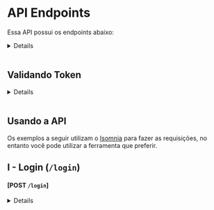 # API Endpoints
Essa API possui os endpoints abaixo:

<details>

|  | Método | Descrição |
|---|---|---|
| 01 | `POST - http://localhost:3001/login` | Efetua o login do cliente, faz a verificação no banco de dados e retorna o token do cliente. |
| 02 | `GET - http://localhost:3001/login/validate` | Retorna o id do cliente que fez o login  |
| 03 | `GET - http://localhost:3001/client` | Busca todos os clientes  |
| 04 | `GET - http://localhost:3001/client/city` | Busca todos os cliente por cidade. |
| 07 | `GET - http://localhost:3001/client/city` | Busca um pedido específico. |
| 08 | `PATCH - http://localhost:3001/client/:id` | Atualiza os dados do cliente. |


</details>

<br/>

## Validando Token

<details>

- Se o token for inexistente o resultado retornado deverá ser conforme exibido abaixo, com um status http `401`:

            {
              "message": "Token not found"
            }

 - Se o token for inválido o resultado retornado deverá ser conforme exibido abaixo, com um status http `401`:

            {
              "message": "Token must be a valid token"
            }

</details>

<br/>

## Usando a API
Os exemplos a seguir utilizam o [Isomnia](https://insomnia.rest/) para fazer as requisições, no entanto você pode utilizar a ferramenta que preferir.

## I - Login (`/login`)
#### [POST `/login`]

<details>

+ Request (application/json)
+ Body

    {
	    "name": "Craig",
	    "email": "cmccoy2@bluehost.com"
    }

+ Response 201 Created (application/json)

    {
      "token": "eyJhbGciOiJIUzI1NiIsInR5cCI6IkpXVCJ9.     eyJuYW1lIjoiQ3JhaWciLCJlbWFpbCI6ImNtY2NveTJAYmx1ZWhvc3QuY29tIiwiaWF0IjoxNjY3ODc4NTc2LCJleHAiOjE2Njg0ODMzNzZ9.adSWyEjZ04QmFzvCBAX13S4qm55GAhjmthwhNlO9w6g"
    }

</details>

</details>
